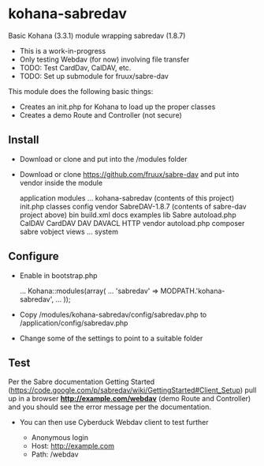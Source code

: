kohana-sabredav
===============

Basic Kohana (3.3.1) module wrapping sabredav (1.8.7)

* This is a work-in-progress
* Only testing Webdav (for now) involving file transfer 
* TODO: Test CardDav, CalDAV, etc.
* TODO: Set up submodule for fruux/sabre-dav

This module does the following basic things:

* Creates an init.php for Kohana to load up the proper classes
* Creates a demo Route and Controller (not secure) 

Install
----

* Download or clone and put into the /modules folder
* Download or clone https://github.com/fruux/sabre-dav and put into vendor inside the module

    application
    modules
      ...
      kohana-sabredav (contents of this project)
        init.php
        classes
        config
        vendor
          SabreDAV-1.8.7 (contents of sabre-dav project above)
            bin
            build.xml
            docs
            examples
            lib
              Sabre
                autoload.php
                CalDAV
                CardDAV
                DAV
                DAVACL
                HTTP
            vendor
              autoload.php
              composer
              sabre
                 vobject
        views
      ...
    system


Configure
----

* Enable in bootstrap.php

   ...
   Kohana::modules(array(
     ...
     'sabredav' => MODPATH.'kohana-sabredav',
     ...
     ));

* Copy /modules/kohana-sabredav/config/sabredav.php to /application/config/sabredav.php
* Change some of the settings to point to a suitable folder

Test
----

Per the Sabre documentation Getting Started (https://code.google.com/p/sabredav/wiki/GettingStarted#Client_Setup)
pull up in a browser **http://example.com/webdav** (demo Route and Controller) and you should see the error message per the documentation.

* You can then use Cyberduck Webdav client to test further

  * Anonymous login
  * Host: http://example.com
  * Path: /webdav











